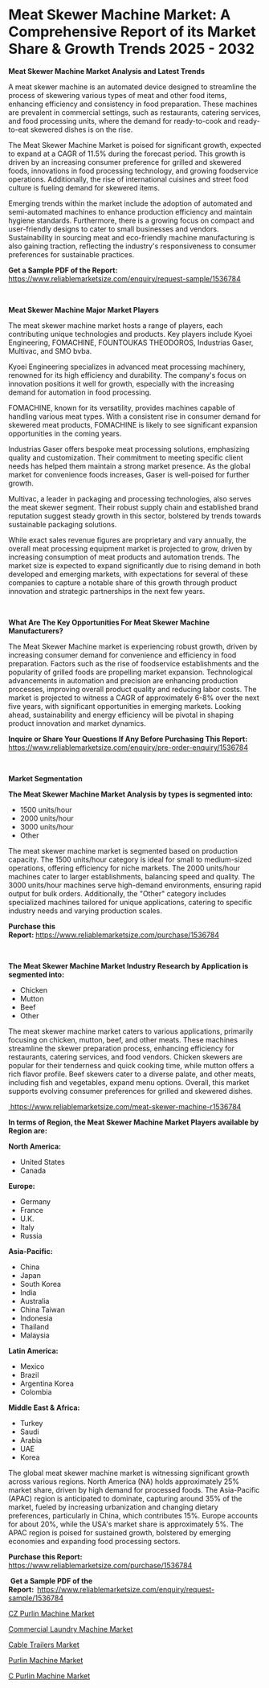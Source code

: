 <p><h1>Meat Skewer Machine Market: A Comprehensive Report of its Market Share & Growth Trends 2025 - 2032</h1></p><p><strong>Meat Skewer Machine Market Analysis and Latest Trends</strong></p>
<p><p>A meat skewer machine is an automated device designed to streamline the process of skewering various types of meat and other food items, enhancing efficiency and consistency in food preparation. These machines are prevalent in commercial settings, such as restaurants, catering services, and food processing units, where the demand for ready-to-cook and ready-to-eat skewered dishes is on the rise.</p><p>The Meat Skewer Machine Market is poised for significant growth, expected to expand at a CAGR of 11.5% during the forecast period. This growth is driven by an increasing consumer preference for grilled and skewered foods, innovations in food processing technology, and growing foodservice operations. Additionally, the rise of international cuisines and street food culture is fueling demand for skewered items.</p><p>Emerging trends within the market include the adoption of automated and semi-automated machines to enhance production efficiency and maintain hygiene standards. Furthermore, there is a growing focus on compact and user-friendly designs to cater to small businesses and vendors. Sustainability in sourcing meat and eco-friendly machine manufacturing is also gaining traction, reflecting the industry's responsiveness to consumer preferences for sustainable practices.</p></p>
<p><strong>Get a Sample PDF of the Report:&nbsp;</strong> <a href="https://www.reliablemarketsize.com/enquiry/request-sample/1536784?utm_campaign=1167&utm_medium=2&utm_source=Github&utm_content=ia&utm_term=11042025&utm_id=meat-skewer-machine">https://www.reliablemarketsize.com/enquiry/request-sample/1536784</a></p>
<p>&nbsp;</p>
<p><strong>Meat Skewer Machine Major Market Players</strong></p>
<p><p>The meat skewer machine market hosts a range of players, each contributing unique technologies and products. Key players include Kyoei Engineering, FOMACHINE, FOUNTOUKAS THEODOROS, Industrias Gaser, Multivac, and SMO bvba. </p><p>Kyoei Engineering specializes in advanced meat processing machinery, renowned for its high efficiency and durability. The company's focus on innovation positions it well for growth, especially with the increasing demand for automation in food processing. </p><p>FOMACHINE, known for its versatility, provides machines capable of handling various meat types. With a consistent rise in consumer demand for skewered meat products, FOMACHINE is likely to see significant expansion opportunities in the coming years.</p><p>Industrias Gaser offers bespoke meat processing solutions, emphasizing quality and customization. Their commitment to meeting specific client needs has helped them maintain a strong market presence. As the global market for convenience foods increases, Gaser is well-poised for further growth.</p><p>Multivac, a leader in packaging and processing technologies, also serves the meat skewer segment. Their robust supply chain and established brand reputation suggest steady growth in this sector, bolstered by trends towards sustainable packaging solutions.</p><p>While exact sales revenue figures are proprietary and vary annually, the overall meat processing equipment market is projected to grow, driven by increasing consumption of meat products and automation trends. The market size is expected to expand significantly due to rising demand in both developed and emerging markets, with expectations for several of these companies to capture a notable share of this growth through product innovation and strategic partnerships in the next few years.</p></p>
<p>&nbsp;</p>
<p><strong>What Are The Key Opportunities For Meat Skewer Machine Manufacturers?</strong></p>
<p><p>The Meat Skewer Machine market is experiencing robust growth, driven by increasing consumer demand for convenience and efficiency in food preparation. Factors such as the rise of foodservice establishments and the popularity of grilled foods are propelling market expansion. Technological advancements in automation and precision are enhancing production processes, improving overall product quality and reducing labor costs. The market is projected to witness a CAGR of approximately 6-8% over the next five years, with significant opportunities in emerging markets. Looking ahead, sustainability and energy efficiency will be pivotal in shaping product innovation and market dynamics.</p></p>
<p><strong>Inquire or Share Your Questions If Any Before Purchasing This Report:</strong> <a href="https://www.reliablemarketsize.com/enquiry/pre-order-enquiry/1536784?utm_campaign=1167&utm_medium=2&utm_source=Github&utm_content=ia&utm_term=11042025&utm_id=meat-skewer-machine">https://www.reliablemarketsize.com/enquiry/pre-order-enquiry/1536784</a></p>
<p>&nbsp;</p>
<p><strong>Market Segmentation</strong></p>
<p><strong>The Meat Skewer Machine Market Analysis by types is segmented into:</strong></p>
<p><ul><li>1500 units/hour</li><li>2000 units/hour</li><li>3000 units/hour</li><li>Other</li></ul></p>
<p><p>The meat skewer machine market is segmented based on production capacity. The 1500 units/hour category is ideal for small to medium-sized operations, offering efficiency for niche markets. The 2000 units/hour machines cater to larger establishments, balancing speed and quality. The 3000 units/hour machines serve high-demand environments, ensuring rapid output for bulk orders. Additionally, the "Other" category includes specialized machines tailored for unique applications, catering to specific industry needs and varying production scales.</p></p>
<p><strong>Purchase this Report:&nbsp;</strong><a href="https://www.reliablemarketsize.com/purchase/1536784?utm_campaign=1167&utm_medium=2&utm_source=Github&utm_content=ia&utm_term=11042025&utm_id=meat-skewer-machine">https://www.reliablemarketsize.com/purchase/1536784</a></p>
<p>&nbsp;</p>
<p><strong>The Meat Skewer Machine Market Industry Research by Application is segmented into:</strong></p>
<p><ul><li>Chicken</li><li>Mutton</li><li>Beef</li><li>Other</li></ul></p>
<p><p>The meat skewer machine market caters to various applications, primarily focusing on chicken, mutton, beef, and other meats. These machines streamline the skewer preparation process, enhancing efficiency for restaurants, catering services, and food vendors. Chicken skewers are popular for their tenderness and quick cooking time, while mutton offers a rich flavor profile. Beef skewers cater to a diverse palate, and other meats, including fish and vegetables, expand menu options. Overall, this market supports evolving consumer preferences for grilled and skewered dishes.</p></p>
<p><a href="https://www.reliablemarketsize.com/meat-skewer-machine-r1536784?utm_campaign=1167&utm_medium=2&utm_source=Github&utm_content=ia&utm_term=11042025&utm_id=meat-skewer-machine">&nbsp;https://www.reliablemarketsize.com/meat-skewer-machine-r1536784</a></p>
<p><strong>In terms of Region, the Meat Skewer Machine Market Players available by Region are:</strong></p>
<p>
    <p> <strong> North America: </strong>
        <ul>
            <li>United States</li>
            <li>Canada</li>
        </ul>
        </p> 
    <p> <strong> Europe: </strong>
        <ul>
            <li>Germany</li>
            <li>France</li>
            <li>U.K.</li>
            <li>Italy</li>
            <li>Russia</li>
        </ul>
        </p> 
    <p> <strong> Asia-Pacific: </strong>
        <ul>
            <li>China</li>
            <li>Japan</li>
            <li>South Korea</li>
            <li>India</li>
            <li>Australia</li>
            <li>China Taiwan</li>
            <li>Indonesia</li>
            <li>Thailand</li>
            <li>Malaysia</li>
        </ul>
        </p> 
    <p> <strong> Latin America: </strong>
        <ul>
            <li>Mexico</li>
            <li>Brazil</li>
            <li>Argentina Korea</li>
            <li>Colombia</li>
        </ul>
        </p> 
    <p> <strong> Middle East & Africa: </strong>
        <ul>
            <li>Turkey</li>
            <li>Saudi</li>
            <li>Arabia</li>
            <li>UAE</li>
            <li>Korea</li>
        </ul>
    </p>
    </p>
<p><p>The global meat skewer machine market is witnessing significant growth across various regions. North America (NA) holds approximately 25% market share, driven by high demand for processed foods. The Asia-Pacific (APAC) region is anticipated to dominate, capturing around 35% of the market, fueled by increasing urbanization and changing dietary preferences, particularly in China, which contributes 15%. Europe accounts for about 20%, while the USA's market share is approximately 5%. The APAC region is poised for sustained growth, bolstered by emerging economies and expanding food processing sectors.</p></p>
<p><strong>Purchase this Report: </strong><a href="https://www.reliablemarketsize.com/purchase/1536784?utm_campaign=1167&utm_medium=2&utm_source=Github&utm_content=ia&utm_term=11042025&utm_id=meat-skewer-machine">https://www.reliablemarketsize.com/purchase/1536784</a></p>
<p>&nbsp;<strong>Get a Sample PDF of the Report:&nbsp;&nbsp;</strong><a href="https://www.reliablemarketsize.com/enquiry/request-sample/1536784?utm_campaign=1167&utm_medium=2&utm_source=Github&utm_content=ia&utm_term=11042025&utm_id=meat-skewer-machine">https://www.reliablemarketsize.com/enquiry/request-sample/1536784</a></p>
<p><strong></strong></p>
<p><p><a href="https://github.com/rwanjamiul/Market-Research-Report-List-1/blob/main/cz-purlin-machine-market.md?utm_campaign=1167&utm_medium=2&utm_source=Github&utm_content=ia&utm_term=11042025&utm_id=meat-skewer-machine">CZ Purlin Machine Market</a></p><p><a href="https://github.com/sarialahipff/Market-Research-Report-List-1/blob/main/commercial-laundry-machine-market.md?utm_campaign=1167&utm_medium=2&utm_source=Github&utm_content=ia&utm_term=11042025&utm_id=meat-skewer-machine">Commercial Laundry Machine Market</a></p><p><a href="https://github.com/edderkoliso1/Market-Research-Report-List-1/blob/main/cable-trailers-market.md?utm_campaign=1167&utm_medium=2&utm_source=Github&utm_content=ia&utm_term=11042025&utm_id=meat-skewer-machine">Cable Trailers Market</a></p><p><a href="https://github.com/gorbaicodaro/Market-Research-Report-List-1/blob/main/purlin-machine-market.md?utm_campaign=1167&utm_medium=2&utm_source=Github&utm_content=ia&utm_term=11042025&utm_id=meat-skewer-machine">Purlin Machine Market</a></p><p><a href="https://github.com/tamerlgwilt/Market-Research-Report-List-1/blob/main/c-purlin-machine-market.md?utm_campaign=1167&utm_medium=2&utm_source=Github&utm_content=ia&utm_term=11042025&utm_id=meat-skewer-machine">C Purlin Machine Market</a></p></p>